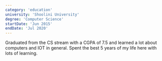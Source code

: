 ```yaml
---
category: 'education'
university: 'Shoolini University'
degree: 'Computer Science'
startDate: 'Jun 2015'
endDate: 'Jul 2020'
---
```


Graduated from the CS stream with a CGPA of 7.5 and learned a lot about computers and IOT in general. Spent the best 5 years of my life here with lots of learning.
